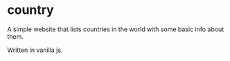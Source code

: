# country
A simple website that lists countries in the world with some basic info about them.


Written in vanilla js.
